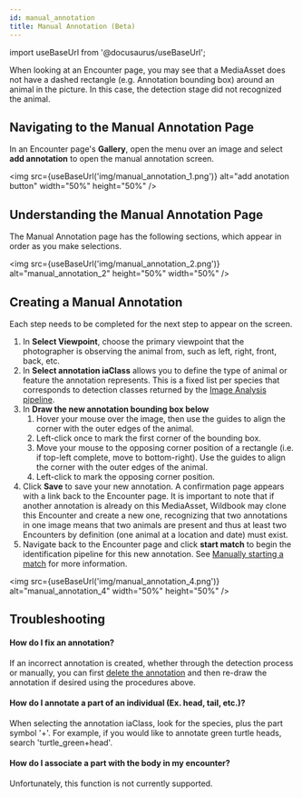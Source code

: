 ```yaml
---
id: manual_annotation
title: Manual Annotation (Beta)
---
```


import useBaseUrl from '@docusaurus/useBaseUrl';

When looking at an Encounter page, you may see that a MediaAsset does not have a dashed rectangle (e.g. Annotation bounding box) around an animal in the picture. In this case, the detection stage did not recognized the animal.

## Navigating to the Manual Annotation Page

In an Encounter page's **Gallery**, open the menu over an image and select **add annotation** to open the manual annotation screen.

<img src={useBaseUrl('img/manual_annotation_1.png')} alt="add anotation button" width="50%" height="50%" />

## Understanding the Manual Annotation Page

The Manual Annotation page has the following sections, which appear in order as you make selections.

<img src={useBaseUrl('img/manual_annotation_2.png')} alt="manual_annotation_2" height="50%" width="50%" />

## Creating a Manual Annotation

Each step needs to be completed for the next step to appear on the screen.

1. In **Select Viewpoint**, choose the primary viewpoint that the photographer is observing the animal from, such as left, right, front, back, etc.
2. In **Select annotation iaClass** allows you to define the type of animal or feature the annotation represents. This is a fixed list per species that corresponds to detection classes returned by the [Image Analysis pipeline](ia_pipeline.md).
3. In **Draw the new annotation bounding box below**
   1. Hover your mouse over the image, then use the guides to align the corner with the outer edges of the animal.
   2. Left-click once to mark the first corner of the bounding box.
   3. Move your mouse to the opposing corner position of a rectangle (i.e. if top-left complete, move to bottom-right). Use the guides to align the corner with the outer edges of the animal.
   4. Left-click to mark the opposing corner position.
4. Click **Save** to save your new annotation. A confirmation page appears with a link back to the Encounter page. It is important to note that if another annotation is already on this MediaAsset, Wildbook may clone this Encounter and create a new one, recognizing that two annotations in one image means that two animals are present and thus at least two Encounters by definition (one animal at a location and date) must exist.
5. Navigate back to the Encounter page and click **start match** to begin the identification pipeline for this new annotation. See [Manually starting a match](matching_process.md#manually-starting-a-match) for more information.

<img src={useBaseUrl('img/manual_annotation_4.png')} alt="manual_annotation_4" width="50%" height="50%" />

## Troubleshooting 

#### How do I fix an annotation?

If an incorrect annotation is created, whether through the detection process or manually, you can first [delete the annotation](matching_process.md#removing-an-annotation) and then re-draw the annotation if desired using the procedures above.

#### How do I annotate a part of an individual (Ex. head, tail, etc.)?

When selecting the annotation iaClass, look for the species, plus the part symbol '+'. For example, if you would like to annotate green turtle heads, search 'turtle_green+head'.

#### How do I associate a part with the body in my encounter?

Unfortunately, this function is not currently supported.

